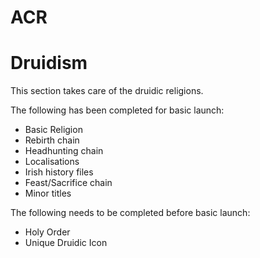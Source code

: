ACR
===

Druidism
===

This section takes care of the druidic religions.

The following has been completed for basic launch:
- Basic Religion
- Rebirth chain
- Headhunting chain
- Localisations
- Irish history files
- Feast/Sacrifice chain
- Minor titles


The following needs to be completed before basic launch:
- Holy Order
- Unique Druidic Icon